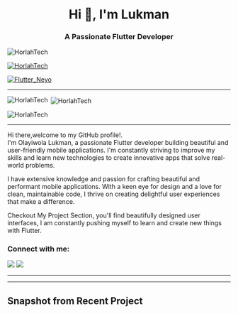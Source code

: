 <h1 align="center">Hi 👋, I'm Lukman</h1>
<h3 align="center">A Passionate Flutter Developer </h3>

<p align="left"> <img src="https://komarev.com/ghpvc/?username=HorlahTech&label=Profile%20views&color=0e75b6&style=flat" alt="HorlahTech" /> </p>

<p align="left"> <a href="https://github.com/ryo-ma/github-profile-trophy"><img src="https://github-profile-trophy.vercel.app/?username=HorlahTech&theme=onedark" alt="HorlahTech" /></a> </p>

<p align="left"> <a href="https://x.com/Flutter_Neyo" target="blank"><img src="https://img.shields.io/twitter/follow/Flutter_Neyo?logo=twitter&style=for-the-badge" alt="Flutter_Neyo" /></a> </p>

---


<p><img align="left" src="https://github-readme-stats.vercel.app/api/top-langs?username=HorlahTech&show_icons=true&locale=en&layout=compact&theme=onedark" alt="HorlahTech" /></p>

<p>&nbsp;<img align="center" src="https://github-readme-stats.vercel.app/api?username=HorlahTech&show_icons=true&locale=en&theme=onedark" alt="HorlahTech" /></p>

<p><img align="center" src="https://github-readme-streak-stats.herokuapp.com/?user=HorlahTech&theme=onedark" alt="HorlahTech" /></p>

---


Hi there,welcome to my GitHub profile!. <br>
I'm Olayiwola Lukman, a passionate Flutter developer building beautiful and user-friendly mobile applications. I'm constantly striving to improve my skills and learn new technologies to create innovative apps that solve real-world problems.

I have extensive knowledge and passion for crafting beautiful and performant mobile applications. With a keen eye for design and a love for clean, maintainable code, I thrive on creating delightful user experiences that make a difference.

Checkout My Project Section, you'll find beautifully designed user interfaces, I am constantly pushing myself to learn and create new things with Flutter.

<!--If you have any questions or just want to chat about Flutter and open source development, don't hesitate to reach out! I'm always happy to connect with like-minded developers and collaborate on new ideas.-->

<h3 align="left">Connect with me:</h3>

[![](https://img.shields.io/badge/linkedin-12100E?style=for-the-badge&logo=linkedin&logoColor=white)](https://www.linkedin.com/in/lukman-olayiwola-097584234) [![](https://img.shields.io/badge/twitter-12100E?style=for-the-badge&logo=twitter&logoColor=white)](https://x.com/Flutter_Neyo) 
<!--[![](https://img.shields.io/badge/youtube-12100E?style=for-the-badge&logo=youtube&logoColor=white)](https://www.youtube.com/channel/UCO_ydm-DWmWzxNY9-QecpOg) [![](https://img.shields.io/badge/instagram-12100E?style=for-the-badge&logo=instagram&logoColor=white)](https://instagram.com/czarfy)-->

---

<!-- ## Client Projects And Apps on The Stores

<table>
	<tbody width="100%">
	<tr>
		<th>Project</th>
		<th>Links</th>
	</tr>
	<tr>
	<td>
			<h3>DevFest Akure App</h3>
			<p>This app is your one-stop-shop for everything you need to know about the conference, including the schedule, location, speakers, and sponsors. With the app, you can create a personalized schedule and receive updates and notifications about the event. You can also interact with other attendees and connect with the tech community in Akure. Plus, the app offers information about the city and local attractions, as well as resources for attendees traveling to the event<a href="https://gdg.community.dev/events/details/google-gdg-akure-presents-devfest-akure-2022/"> DevFest 2022</a></p>
			<p>🗓 December 2022</p>
		</td>
		<td>
			<div>
				<a href="https://play.google.com/store/apps/details?id=com.gdgakure.devfest2">
  <img width="200px" src="https://user-images.githubusercontent.com/50345358/161318656-3c9d06f0-8782-4d6f-9d85-af9ef0246766.png" alt="DevFest on Google Play" />
</a>
			</div>
			<div>
<a href="">
  <img width="200px" src="https://user-images.githubusercontent.com/50345358/161318659-5a9514f4-f900-455e-81e9-8c5426fd366d.svg" alt="DevFest on iOS App Store" />
</a>
			</div>
    </tbody>
</table> -->

---

## Snapshot from Recent Project

<!--<table>
	<tbody width="100%">
	<tr>
			<th>3D Solar System</th>	
			<th>Tukay</th>	
			<th>Shopping App UI</th>
		</tr>
		<tr>
			<td>
				<img src="https://user-images.githubusercontent.com/32166619/211872067-720076e7-8a2d-403a-aa85-49c6a1a9b9fd.gif" alt="3D Solar System"></img>
			</td>
			<td>
			<img src="https://github.com/Yczar/test-driven-dart/assets/32166619/3c9154d9-8926-4e1b-978c-7ba565c6b66d" alt="Tukay"></img>
			</td>
						<td>
			<img src="https://user-images.githubusercontent.com/32166619/224167011-e7ba4af5-1014-453b-bb71-bc1a5bb36788.gif" alt="Shopping App UI"></img>
			</td>
		</tr>
		<tr>
			<td>
				🔗 <a href="https://twitter.com/czarify/status/1613090828054073345?s=20&t=xMTAcGtGOsW2bzeGXyWfMg">Tweet</a>
			</td>
			<td>
				🔗 <a href="https://x.com/czarify/status/1732311731299299742?s=46">Tweet</a>
			</td>
			<td>
				🔗 <a href="https://twitter.com/czarify/status/1633882663055671296?s=20">Tweet</a>
			</td>
		</tr>
		<tr>
			<th>Shoes Animation</th>	
			<th>Flash light styled Bottom Navigation</th>	
			<th>Windows UI using Flutter</th>
		</tr>
		<tr>
			<td>
				<img src="https://user-images.githubusercontent.com/32166619/207008038-ec7388f6-25ee-418f-914c-d7aa9be8d258.gif" alt="Shoes Animation"></img>
			</td>
			<td>
				<img src="https://user-images.githubusercontent.com/32166619/210069480-eb37b579-2382-4339-b0dc-54929c6b5f13.gif" alt="Flash light styled Bottom Navigation"></img>
			</td>
			<td>
			<img src="https://user-images.githubusercontent.com/32166619/210072762-31cea3cf-9ffb-4fce-96cf-3e099c2e95ea.gif" alt="Windows UI using Flutter"></img>
			</td>
		</tr>
		<tr>
			<td>
				🔗 <a href="https://twitter.com/czarify/status/1600887868121317377?s=20">Tweet</a>
			</td>
			<td>
				🔗 <a href="https://twitter.com/czarify/status/1608118401343578113?s=20">Tweet</a>
			</td>
			<td>
				🔗 <a href="https://twitter.com/czarify/status/1582729505977749509?s=20">Tweet</a>
			</td>
		</tr>
		<tr>
			<th>3D Card Animation</th>	
			<th>Favorite Places UI</th>	
			<th>Card Swipe Flutter</th>
		</tr>
		<tr>
			<td>
				<img src="https://user-images.githubusercontent.com/32166619/210073354-c802d4fa-e28c-4afe-8045-fa7132542727.gif" alt="3D Card Animation"></img>
			</td>
			<td>
				<img src="https://user-images.githubusercontent.com/32166619/210073809-850bef12-9634-40e7-859e-48e8565ed451.gif" alt="Favorite Places UI"></img>
			</td>
			<td>
			<img src="https://user-images.githubusercontent.com/32166619/210074020-293fd523-9449-4ff4-913b-15768ff1c10f.gif" alt="Card Swipe FLutter"></img>
			</td>
		</tr>
		<tr>
			<td>
				🔗 <a href="https://twitter.com/czarify/status/1605612977356304384?s=20">Tweet</a>
			</td>
			<td>
				🔗 <a href="https://twitter.com/czarify/status/1577253920845406209?s=20">Tweet</a>
			</td>
			<td>
				🔗 <a href="https://twitter.com/czarify/status/1582729505977749509?s=20">Tweet</a>
			</td>
	<tr>
			<th>Lorenz Attractor Animation</th>	
			<th>Weather App Animation</th>	
		</tr>
		<tr>
			<td>
				<img src="https://user-images.githubusercontent.com/32166619/224173261-12800f0c-9713-485c-be21-17f92ea9d647.gif" alt="Lorenz Attractor Animation"></img>
			</td>
			<td>
			<img src="https://user-images.githubusercontent.com/32166619/211877404-9a67dc60-a2c3-40a0-a87f-0ec3a860ffab.gif" alt="Weather App Animation"></img>
			</td>
		</tr>
		<tr>
			<td>
				🔗 <a href="https://twitter.com/czarify/status/1626492610897477634?s=20">Tweet</a>
			</td>
			<td>
				🔗 <a href="https://twitter.com/czarify/status/1611279950870372353?s=20&t=xMTAcGtGOsW2bzeGXyWfMg">Tweet</a>
			</td>
		</tr>
	</tbody>
</table>-->

<!-- <h3 align="left">Languages and Tools:</h3>
<p align="left"> <a href="https://developer.android.com" target="_blank"> <img src="https://raw.githubusercontent.com/devicons/devicon/master/icons/android/android-original-wordmark.svg" alt="android" width="40" height="40"/> </a> <a href="https://www.arduino.cc/" target="_blank"> <img src="https://cdn.worldvectorlogo.com/logos/arduino-1.svg" alt="arduino" width="40" height="40"/> </a> <a href="https://dart.dev" target="_blank"> <img src="https://www.vectorlogo.zone/logos/dartlang/dartlang-icon.svg" alt="dart" width="40" height="40"/> </a> <a href="https://firebase.google.com/" target="_blank"> <img src="https://www.vectorlogo.zone/logos/firebase/firebase-icon.svg" alt="firebase" width="40" height="40"/> </a> <a href="https://flutter.dev" target="_blank"> <img src="https://www.vectorlogo.zone/logos/flutterio/flutterio-icon.svg" alt="flutter" width="40" height="40"/> </a> <a href="https://git-scm.com/" target="_blank"> <img src="https://www.vectorlogo.zone/logos/git-scm/git-scm-icon.svg" alt="git" width="40" height="40"/> </a> <a href="https://www.java.com" target="_blank"> <img src="https://raw.githubusercontent.com/devicons/devicon/master/icons/java/java-original.svg" alt="java" width="40" height="40"/> </a> <a href="https://kotlinlang.org" target="_blank"> <img src="https://www.vectorlogo.zone/logos/kotlinlang/kotlinlang-icon.svg" alt="kotlin" width="40" height="40"/> </a> <a href="https://www.python.org" target="_blank"> <img src="https://raw.githubusercontent.com/devicons/devicon/master/icons/python/python-original.svg" alt="python" width="40" height="40"/> </a> <a href="https://www.tensorflow.org" target="_blank"> <img src="https://www.vectorlogo.zone/logos/tensorflow/tensorflow-icon.svg" alt="tensorflow" width="40" height="40"/> </a> </p> -->
